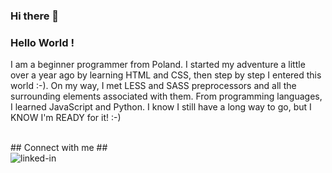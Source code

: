 ### Hi there 👋

### Hello World !
I am a beginner programmer from Poland. I started my adventure a little over a year ago by learning HTML and CSS, then step by step I entered this world :-). On my way, I met LESS and SASS preprocessors and all the surrounding elements associated with them. From programming languages, I learned JavaScript and Python. I know I still have a long way to go, but I KNOW I'm READY for it! :-)

<br>## Connect with me ##<br> [<img align="left" alt="linked-in" src="https://img.shields.io/badge/linkedin-%230077B5.svg?&style=for-the-badge&logo=linkedin&logoColor=white" />](https://www.linkedin.com/in/konrad-kucharski-3b2477109/)<br>


